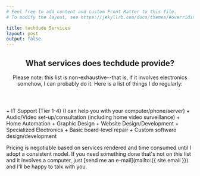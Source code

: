 ```yaml
---
# Feel free to add content and custom Front Matter to this file.
# To modify the layout, see https://jekyllrb.com/docs/themes/#overriding-theme-defaults

title: techdude Services 
layout: post
output: false
---
```

<header class="major">
    <h2>What services does techdude provide?</h2>
    Please note: this list is non-exhaustive--that is, if it involves electronics somehow, I can probably do it. Here is a list of things I do regularly:
</header>
<style>
    ul {
        margin-top: 1em;
        margin-left: 1em;
    }
</style>
+ IT Support (Tier 1-4) (I can help you with your computer/phone/server)
+ Audio/Video set-up/consultation (including home video surveillance)
+ Home Automation
+ Graphic Design
+ Website Design/Development
+ Specialized Electronics
+ Basic board-level repair
+ Custom software design/development

Pricing is negotiable based on services rendered and time consumed until I adopt a consistent model. If you need something done that's not on this list and it involves a computer, just [send me an e-mail](mailto:{{ site.email }}) and I'll be happy to talk with you.
